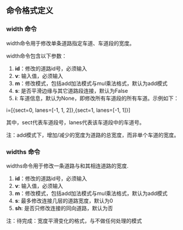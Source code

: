 ## 命令格式定义


### width 命令
width命令用于修改单条道路指定车道、车道段的宽度。

width命令包含以下参数：
1. **id**：修改的道路id号，必须输入
2. **v**: 输入值，必须输入
3. **m**：修改模式，包括add加法模式与mul乘法格式，默认为add模式
4. **s**: 是否平滑边缘与其它道路段连接，默认为False
5. **i**: 车道信息，默认为None，即修改所有车道段的所有车道。示例如下：

i=[{sect=0, lanes=[-1, 1, 2]},{sect=1, lanes=[-1, 1]}]

其中，sect代表车道段号，lanes代表该车道段中的车道号。

注：add模式下，增加/减少的宽度为道路的总宽度，而非单个车道的宽度。

### widths 命令
widths命令用于修改一条道路与和其相连道路的宽度.
1. **id**：修改的道路id号，必须输入
2. **v**: 输入值，必须输入
3. **m**：修改模式，包括add加法模式与mul乘法格式，默认为add模式
4. **s**: 最多修改连接几层的道路宽度，默认为0
5. **sh**: 是否只修改连接的同向道路，默认为否

注：待完成：宽度平滑变化的格式，与不做任何处理的模式
